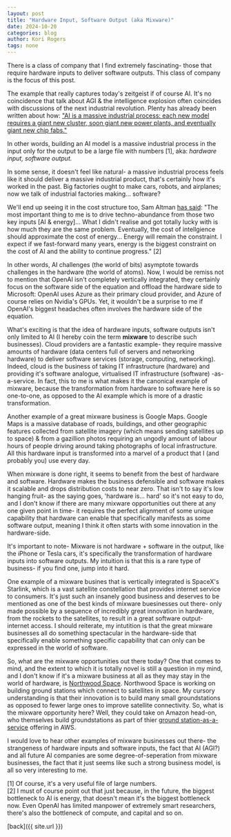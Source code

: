 ```yaml
---
layout: post
title: "Hardware Input, Software Output (aka Mixware)"
date: 2024-10-20
categories: blog
author: Kori Rogers
tags: none
---
```

There is a class of company that I find extremely fascinating- those that require hardware inputs to deliver software outputs. This class of company is the focus of this post. 

The example that really captures today's zeitgeist if of course AI. It's no coincidence that talk about AGI & the intelligence explosion often coincides with discussions of the next industrial revolution. Plenty has already been written about how: ["AI is a massive industrial process: each new model requires a giant new cluster, soon giant new power plants, and eventually giant new chip fabs."](https://situational-awareness.ai/racing-to-the-trillion-dollar-cluster/)

In other words, building an AI model is a massive industrial process in the input only for the output to be a large file with numbers [1], aka: *hardware input, software output.*

In some sense, it doesn't feel like natural- a massive industrial process feels like it should deliver a massive industrial product, that's certainly how it's worked in the past. Big factories ought to make cars, robots, and airplanes; now we talk of industrial factories making... software?

We'll end up seeing it in the cost structure too, Sam Altman [has said](https://www.youtube.com/watch?v=FVRHTWWEIz4&list=PPSV&ab_channel=HarvardBusinessSchool): "The most important thing to me is to drive techno-abundance from those two key inputs [AI & energy]... What I didn't realise and got totally lucky with is how much they are the same problem. Eventually, the cost of intellgience should approximate the cost of energy... Energy will remain the constraint. I expect if we fast-forward many years, energy is the biggest constraint on the cost of AI and the ability to continue progress." [2]

In other words, AI challenges (the world of bits) asymptote towards challenges in the hardware (the world of atoms). Now, I would be remiss not to mention that OpenAI isn't completely vertically integrated, they certainly focus on the software side of the equation and offload the hardware side to Microsoft: OpenAI uses Azure as their primary cloud provider, and Azure of course relies on Nvidia's GPUs. Yet, it wouldn't be a surprise to me if OpenAI's biggest headaches often involves the hardware side of the equation.

What's exciting is that the idea of hardware inputs, software outputs isn't only limited to AI (I hereby coin the term **mixware** to describe such businesses). Cloud providers are a fantastic example- they require massive amounts of hardware (data centers full of servers and networking hardware) to deliver software services (storage, computing, networking). Indeed, cloud is the business of taking IT infrastructure (hardware) and providing it's software analogue, virtualised IT infrastructure (software) -as-a-service. In fact, this to me is what makes it the canonical example of mixware, because the transformation from hardware to software here is so one-to-one, as opposed to the AI example which is more of a drastic transformation.

Another example of a great mixware business is Google Maps. Google Maps is a massive database of roads, buildings, and other geographic features collected from satellite imagery (which means sending satellites up to space) & from a gazillion photos requiring an ungodly amount of labour hours of people driving around taking photographs of local infrastructure. All this hardware input is transformed into a marvel of a product that I (and probably you) use every day. 

When mixware is done right, it seems to benefit from the best of hardware and software. Hardware makes the business defensible and software makes it scalable and drops distribution costs to near zero. That isn't to say it's low hanging fruit- as the saying goes, 'hardware is... hard' so it's not easy to do, and I don't know if there are many mixware opportunities out there at any one given point in time- it requires the perfect alignment of some unique capability that hardware can enable that specifically manifests as some software output, meaning I think it often starts with some innovation in the hardware-side. 

It's important to note- Mixware is not hardware + software in the output, like the iPhone or Tesla cars, it's specifically the transformation of hardware inputs into software outputs. My intuition is that this is a rare type of business- if you find one, jump into it hard. 

One example of a mixware busines that is vertically integrated is SpaceX's Starlink, which is a vast satellite constellation that provides internet service to consumers. It's just such an insanely good business and deserves to be mentioned as one of the best kinds of mixware buesinesses out there- only made possible by a sequence of incredibly great innovation in hardware, from the rockets to the satellites, to result in a great software output- internet access. I should reiterate, my intutition is that the great mixware businesses all do something spectacular in the hardware-side that specifically enable something specific capability that can only can be expressed in the world of software. 

So, what are the mixware opportunities out there today? One that comes to mind, and the extent to which it is totally novel is still a question in my mind, and I don't know if it's a mixware business at all as they may stay in the world of hardware, is [Northwood Space](https://www.northwoodspace.io/). Northwood Space is working on building ground stations which connect to satellites in space. My cursory understanding is that their innovation is to build many small groundstations as opposed to fewer large ones to improve satellite connectivity. So, what is the mixware opportunity here? Well, they could take on Amazon head-on, who themselves build groundstations as part of thier [ground station-as-a-service](https://aws.amazon.com/ground-station/#:~:text=AWS%20Ground%20Station%20provides%20a,your%20own%20satellite%20ground%20stations.) offering in AWS. 

I would love to hear other examples of mixware businesses out there- the strangeness of hardware inputs and software inputs, the fact that AI (AGI?) and all future AI companies are some degree-of-seperation from mixware businesses, the fact that it just seems like such a strong business model, is all so very interesting to me. 

[1] Of course, it's a very useful file of large numbers.  
[2] I must of course point out that just because, in the future, the biggest bottleneck to AI is energy, that doesn't mean it's the biggest bottleneck now. Even OpenAI has limited manpower of extremely smart researchers, there's also the bottleneck of compute, and capital and so on.
 
[back]({{ site.url }})